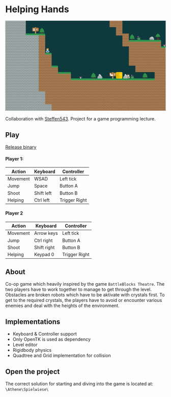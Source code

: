 # Helping Hands
![Image of simulation](/gitMedia/helpingHands.png)

Collaboration with [Steffen543](https://github.com/Steffen543).
Project for a game programming lecture.

## Play
[Release binary](https://github.com/Wasserwecken/HelpingHands/releases)

#### Player 1:
| Action | Keyboard | Controller |
|-|-|-|
| Movement | WSAD | Left tick |
| Jump | Space | Button A |
| Shoot | Shift left | Button B |
| Helping | Ctrl left | Trigger Right |


#### Player 2
| Action | Keyboard | Controller |
|-|-|-|
| Movement | Arrow keys | Left tick |
| Jump | Ctrl right | Button A |
| Shoot | Shift right | Button B |
| Helping | Keypad 0 | Trigger Right |

## About
Co-op game which heavily inspired by the game `BattleBlocks Theatre`. The two players have to work together to manage to get through the level. Obstacles are broken robots which have to be aktivate with crystals first. To get to the required crystals, the players have to avoid or encounter various enemies and deal with the heights of the environment.

## Implementations
- Keyboard & Controller support
- Only OpenTK is used as dependency
- Level editor
- Rigidbody physics
- Quadtree and Grid implementation for collision

## Open the project
The correct solution for starting and diving into the game is located at: `\Athene\Spielwiese\`